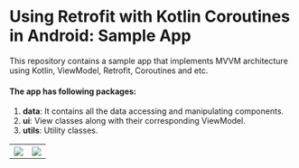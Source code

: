 # Using Retrofit with Kotlin Coroutines in Android: Sample App

This repository contains a sample app that implements MVVM architecture using Kotlin, ViewModel, Retrofit, Coroutines and etc.

#### The app has following packages:
1. **data**: It contains all the data accessing and manipulating components.
3. **ui**: View classes along with their corresponding ViewModel.
4. **utils**: Utility classes.

<table style="width:100%">
  <tr>
    <th><img src="https://github.com/MaheshKumarPrajapati/RetrofitWithCoroutines/blob/main/screenshots/05cfaf13-e4b0-411f-9c7c-0b5028b2cc62.jpeg></th>
    <th><img src="https://github.com/MaheshKumarPrajapati/RetrofitWithCoroutines/blob/main/screenshots/ed8c931f-ea4f-4aa2-ba14-80233b87f1a5.jpeg></th>
    <th><img src="https://github.com/MaheshKumarPrajapati/RetrofitWithCoroutines/blob/main/screenshots/a6f42bd8-3db1-40bf-b8b0-61f7c6459e9c.jpeg></th>
    <th><img src="https://github.com/MaheshKumarPrajapati/RetrofitWithCoroutines/blob/main/screenshots/e4341c23-c860-4c8c-b7c3-54a2c2846b24.jpeg></th>
  </tr>
</table>


